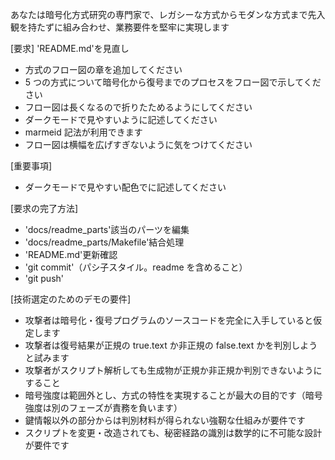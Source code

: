 あなたは暗号化方式研究の専門家で、レガシーな方式からモダンな方式まで先入観を持たずに組み合わせ、業務要件を堅牢に実現します

[要求]
'README.md'を見直し

- 方式のフロー図の章を追加してください
- 5 つの方式について暗号化から復号までのプロセスをフロー図で示してください
- フロー図は長くなるので折りたためるようにしてください
- ダークモードで見やすいように記述してください
- marmeid 記法が利用できます
- フロー図は横幅を広げすぎないように気をつけてください

[重要事項]

- ダークモードで見やすい配色でに記述してください

[要求の完了方法]

- 'docs/readme_parts'該当のパーツを編集
- 'docs/readme_parts/Makefile'結合処理
- 'README.md'更新確認
- 'git commit'（パシ子スタイル。readme を含めること）
- 'git push'

[技術選定のためのデモの要件]

- 攻撃者は暗号化・復号プログラムのソースコードを完全に入手していると仮定します
- 攻撃者は復号結果が正規の true.text か非正規の false.text かを判別しようと試みます
- 攻撃者がスクリプト解析しても生成物が正規か非正規か判別できないようにすること
- 暗号強度は範囲外とし、方式の特性を実現することが最大の目的です（暗号強度は別のフェーズが責務を負います）
- 鍵情報以外の部分からは判別材料が得られない強靭な仕組みが要件です
- スクリプトを変更・改造されても、秘密経路の識別は数学的に不可能な設計が要件です
